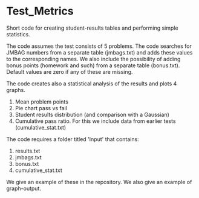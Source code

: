 # Test_Metrics
Short code for creating student-results tables and performing simple statistics.

The code assumes the test consists of 5 problems. The code searches 
for JMBAG numbers from a separate table (jmbags.txt) and adds these
values to the corresponding names. We also include the possibility
of adding bonus points (homework and such) from a separate table
(bonus.txt). Default values are zero if any of these are missing.

The code creates also a statistical analysis of the results and
plots 4 graphs.
1) Mean problem points
2) Pie chart pass vs fail
3) Student results distribution (and comparison with a Gaussian)
4) Cumulative pass ratio. For this we include data from earlier tests (cumulative_stat.txt)

The code requires a folder titled 'Input' that contains:
1) results.txt
2) jmbags.txt
3) bonus.txt
4) cumulative_stat.txt

We give an example of these in the repository. We also give an example of 
graph-output.
